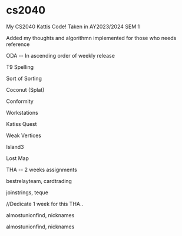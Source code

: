 # cs2040
My CS2040 Kattis Code! Taken in AY2023/2024 SEM 1

Added my thoughts and algorithmn implemented for those who needs reference



ODA -- In ascending order of weekly release

T9 Spelling

Sort of Sorting

Coconut (Splat)

Conformity

Workstations

Katiss Quest

Weak Vertices

Island3

Lost Map

THA -- 2 weeks assignments

bestrelayteam, cardtrading

joinstrings, teque

 //Dedicate 1 week for this THA..
 
almostunionfind, nicknames
 
almostunionfind, nicknames
 

 
